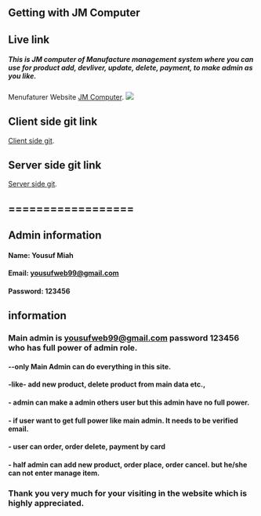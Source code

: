 ## Getting with JM Computer

## Live link

##### This is JM computer of Manufacture management system where you can use for product add, devliver, update, delete, payment, to make admin as you like.

Menufaturer Website [JM Computer](https://tools-478a3.web.app).
<a href="https://tools-478a3.web.app" target="_blank"><img src='https://user-images.githubusercontent.com/71017764/171981544-a81d4501-ba8e-45d2-baea-89f23a2319e8.png'> </a>


## Client side git link

[Client side git](https://github.com/programming-hero-web-course1/manufacturer-website-client-side-yousufmiah.git).

## Server side git link

[Server side git](https://github.com/programming-hero-web-course1/manufacturer-website-server-side-yousufmiah.git).

## ==================

## Admin information

#### Name: Yousuf Miah

#### Email: yousufweb99@gmail.com

#### Password: 123456

## information

### Main admin is yousufweb99@gmail.com password 123456 who has full power of admin role.

#### --only Main Admin can do everything in this site.

#### -like- add new product, delete product from main data etc.,

#### - admin can make a admin others user but this admin have no full power.

#### - if user want to get full power like main admin. It needs to be verified email.

#### - user can order, order delete, payment by card

#### - half admin can add new product, order place, order cancel. but he/she can not enter manage item.

### Thank you very much for your visiting in the website which is highly appreciated.
